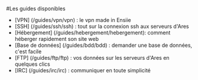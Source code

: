 #Les guides disponibles
- [VPN] (/guides/vpn/vpn) : le vpn made in Ensiie
- [SSH] (/guides/ssh/ssh) : tout sur la connexion ssh aux serveurs d'Ares
- [Hébergement] (/guides/hebergement/hebergement): comment héberger rapidement son site web
- [Base de données] (/guides/bdd/bdd) : demander une base de données, c'est facile
- [FTP] (/guides/ftp/ftp) : vos données sur les serveurs d'Ares en quelques clics
- [IRC] (/guides/irc/irc) : communiquer en toute simplicité